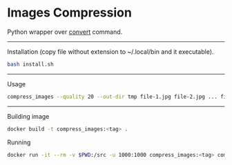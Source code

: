 # Images Compression

Python wrapper over [convert](https://imagemagick.org/script/convert.php) command.

----
Installation (copy file without extension to ~/.local/bin and it executable).
```bash
bash install.sh
```

----
Usage
```bash
compress_images --quality 20 --out-dir tmp file-1.jpg file-2.jpg ... file-n.jpg
```

----
Building image
```bash
docker build -t compress_images:<tag> .
```

Running
```bash
docker run -it --rm -v $PWD:/src -u 1000:1000 compress_images:<tag> compress_images --quality 20 --out-dir tmp *.jpg 
```
